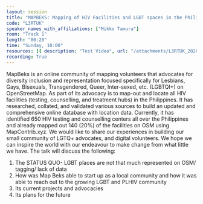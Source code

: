 ```yaml
---
layout: session
title: "MAPBEKS: Mapping of HIV Facilities and LGBT spaces in the Philippines on OpenStreetMap"
code: "L3RTUK"
speaker_names_with_affiliations: ["Mikko Tamura"]
room: "Track 1"
length: "00:20"
time: "Sunday, 10:00"
resources: [{ description: "Test Video", url: "/attachments/L3RTUK_2020-04-28_14-20-14_HTXEG6F.mkv" }]
recording: True
---
```

MapBeks is an online community of mapping volunteers that advocates for diversity inclusion and representation focused specifically for Lesbians, Gays, Bisexuals, Transgendered, Queer, Inter-sexed, etc. (LGBTQI+) on OpenStreetMap.
As part of its advocacy is to map-out and locate all HIV facilities (testing, counselling, and treatment hubs) in the Philippines. It has researched, collated, and validated various sources to build an updated and comprehensive online database with location data. Currently, it has identified 650 HIV testing and counselling centers all over the Philippines and already mapped out 140 (20%) of the facilities on OSM using MapContrib.xyz.
We would like to share our experiences in building our small community of LGTQ+ advocates, and digital volunteers. We hope we can inspire the world with our endeavour to make change from what little we have.
The talk will discuss the following:
1. The STATUS QUO- LGBT places are not that much represented on OSM/ tagging/ lack of data
2. How was Map Beks able to start up as a local community and how it was able to reach out to the growing LGBT and PLHIV community
3. Its current projects and advocacies
4. Its plans for the future
